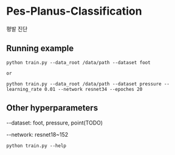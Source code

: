 # Pes-Planus-Classification
평발 진단

## Running example
```
python train.py --data_root /data/path --dataset foot

or

python train.py --data_root /data/path --dataset pressure --learning_rate 0.01 --network resnet34 --epoches 20
```

## Other hyperparameters

--dataset: foot, pressure, point(TODO)

--network: resnet18~152

```
python train.py --help
```
